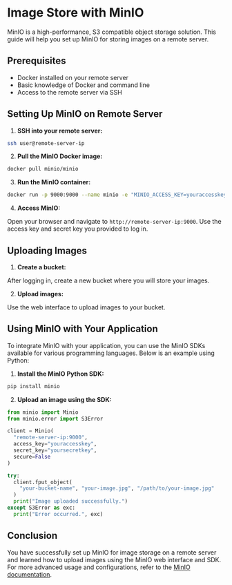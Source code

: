 # Image Store with MinIO

MinIO is a high-performance, S3 compatible object storage solution. This guide will help you set up MinIO for storing images on a remote server.

## Prerequisites

- Docker installed on your remote server
- Basic knowledge of Docker and command line
- Access to the remote server via SSH

## Setting Up MinIO on Remote Server

1. **SSH into your remote server:**

```sh
ssh user@remote-server-ip
```

2. **Pull the MinIO Docker image:**

```sh
docker pull minio/minio
```

3. **Run the MinIO container:**

```sh
docker run -p 9000:9000 --name minio -e "MINIO_ACCESS_KEY=youraccesskey" -e "MINIO_SECRET_KEY=yoursecretkey" minio/minio server /data
```

4. **Access MinIO:**

Open your browser and navigate to `http://remote-server-ip:9000`. Use the access key and secret key you provided to log in.

## Uploading Images

1. **Create a bucket:**

After logging in, create a new bucket where you will store your images.

2. **Upload images:**

Use the web interface to upload images to your bucket.

## Using MinIO with Your Application

To integrate MinIO with your application, you can use the MinIO SDKs available for various programming languages. Below is an example using Python:

1. **Install the MinIO Python SDK:**

```sh
pip install minio
```

2. **Upload an image using the SDK:**

```python
from minio import Minio
from minio.error import S3Error

client = Minio(
  "remote-server-ip:9000",
  access_key="youraccesskey",
  secret_key="yoursecretkey",
  secure=False
)

try:
  client.fput_object(
    "your-bucket-name", "your-image.jpg", "/path/to/your-image.jpg"
  )
  print("Image uploaded successfully.")
except S3Error as exc:
  print("Error occurred.", exc)
```

## Conclusion

You have successfully set up MinIO for image storage on a remote server and learned how to upload images using the MinIO web interface and SDK. For more advanced usage and configurations, refer to the [MinIO documentation](https://docs.min.io/).
